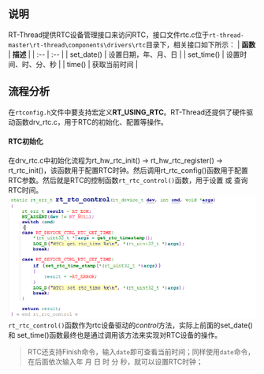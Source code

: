 ## 说明
RT-Thread提供RTC设备管理接口来访问RTC，接口文件rtc.c位于`rt-thread-master\rt-thread\components\drivers\rtc`目录下，相关接口如下所示：
|      **函数**    |        **描述** |
|        :--       |        :--      |
|    set_date()    | 设置日期，年、月、日 |
|    set_time()    | 设置时间、时、分、秒 |
|    time()        | 获取当前时间        |


## 流程分析
在`rtconfig.h`文件中要支持宏定义**RT_USING_RTC**。RT-Thread还提供了硬件驱动函数drv_rtc.c，用于RTC的初始化、配置等操作。

#### RTC初始化
在drv_rtc.c中初始化流程为rt_hw_rtc_init() -> rt_hw_rtc_register() -> rt_rtc_init()，该函数用于配置RTC时钟。然后调用rt_rtc_config()函数用于配置RTC参数。然后就是RTC的控制函数`rt_rtc_control()`函数，用于设置 或 查询RTC时间。
![rt_rtc_control](picture/01.png)
`rt_rtc_control()`函数作为rtc设备驱动的*control*方法，实际上前面的set_date() 和 set_time()函数最终也是通过调用该方法来实现对RTC设备的操作。

> RTC还支持Finish命令，输入`date`即可查看当前时间；同样使用`date`命令，在后面依次输入年 月 日 时 分 秒，就可以设置RTC时钟；